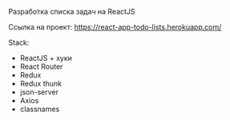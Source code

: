 Разработка списка задач на ReactJS

Ссылка на проект: https://react-app-todo-lists.herokuapp.com/

Stack:

- ReactJS + хуки
- React Router
- Redux
- Redux thunk
- json-server
- Axios
- classnames
